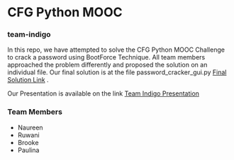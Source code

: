 # CFG Python MOOC
### team-indigo
In this repo, we have attempted to solve the CFG Python MOOC Challenge to crack a password using BootForce Technique. All team members approached the problem differently and proposed the solution on an individual file. Our final solution is at the file password_cracker_gui.py [Final Solution Link](https://github.com/goldfishdolphin/team-indigo/blob/main/password_cracker_gui.py) .

 Our Presentation is available on the link [Team Indigo Presentation](https://docs.google.com/presentation/d/1PbtzZLiQiD0HOkK8Wrp8bzHVITqO6SO3HUu55-eE_Fk/edit#slide=id.p1)


### Team Members
- Naureen
- Ruwani
- Brooke 
- Paulina
